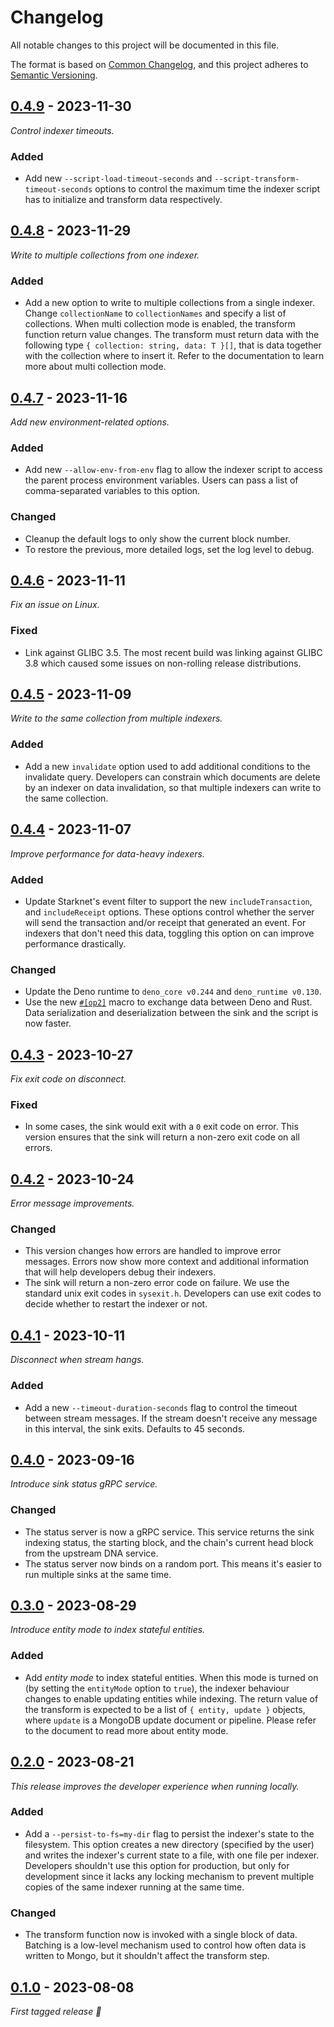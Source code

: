 # Changelog

All notable changes to this project will be documented in this file.

The format is based on [Common Changelog](https://common-changelog.org/), and
this project adheres to
[Semantic Versioning](https://semver.org/spec/v2.0.0.html).

## [0.4.9] - 2023-11-30

_Control indexer timeouts._

### Added

 - Add new `--script-load-timeout-seconds` and
   `--script-transform-timeout-seconds` options to control the maximum time the
   indexer script has to initialize and transform data respectively.

## [0.4.8] - 2023-11-29

_Write to multiple collections from one indexer._

### Added

 - Add a new option to write to multiple collections from a single indexer.
   Change `collectionName` to `collectionNames` and specify a list of
   collections. When multi collection mode is enabled, the transform function
   return value changes. The transform must return data with the following type
   `{ collection: string, data: T }[]`, that is data together with the
   collection where to insert it. Refer to the documentation to learn more about
   multi collection mode.

## [0.4.7] - 2023-11-16

_Add new environment-related options._

### Added

 - Add new `--allow-env-from-env` flag to allow the indexer script to access
 the parent process environment variables. Users can pass a list of
 comma-separated variables to this option.

### Changed

 - Cleanup the default logs to only show the current block number.
 - To restore the previous, more detailed logs, set the log level to debug.

## [0.4.6] - 2023-11-11

_Fix an issue on Linux._

### Fixed

 - Link against GLIBC 3.5. The most recent build was linking against GLIBC 3.8
   which caused some issues on non-rolling release distributions.

## [0.4.5] - 2023-11-09

_Write to the same collection from multiple indexers._

### Added

 - Add a new `invalidate` option used to add additional conditions to the
   invalidate query. Developers can constrain which documents are delete by an
   indexer on data invalidation, so that multiple indexers can write to the
   same collection.

## [0.4.4] - 2023-11-07

_Improve performance for data-heavy indexers._ 

### Added

 - Update Starknet's event filter to support the new `includeTransaction`,
   and `includeReceipt` options. These options control whether the server will
   send the transaction and/or receipt that generated an event. For indexers
   that don't need this data, toggling this option on can improve performance
   drastically.

### Changed

 - Update the Deno runtime to `deno_core v0.244` and `deno_runtime v0.130`.
 - Use the new
   [`#[op2]`](https://docs.rs/deno_core/0.224.0/deno_core/attr.op2.html) macro
   to exchange data between Deno and Rust. Data serialization and
   deserialization between the sink and the script is now faster.

## [0.4.3] - 2023-10-27

_Fix exit code on disconnect._

### Fixed

 - In some cases, the sink would exit with a `0` exit code on error. This
   version ensures that the sink will return a non-zero exit code on all
   errors.

## [0.4.2] - 2023-10-24

_Error message improvements._

### Changed

 - This version changes how errors are handled to improve error messages.
   Errors now show more context and additional information that will help
   developers debug their indexers.
 - The sink will return a non-zero error code on failure. We use the standard
   unix exit codes in `sysexit.h`. Developers can use exit codes to decide
   whether to restart the indexer or not.

## [0.4.1] - 2023-10-11

_Disconnect when stream hangs._

### Added

 - Add a new `--timeout-duration-seconds` flag to control the timeout between
   stream messages. If the stream doesn't receive any message in this interval,
   the sink exits. Defaults to 45 seconds.


## [0.4.0] - 2023-09-16

_Introduce sink status gRPC service._

### Changed

 - The status server is now a gRPC service. This service returns the sink
   indexing status, the starting block, and the chain's current head block
   from the upstream DNA service. 
 - The status server now binds on a random port. This means it's easier to run
   multiple sinks at the same time.


## [0.3.0] - 2023-08-29

_Introduce entity mode to index stateful entities._

### Added

 - Add _entity mode_ to index stateful entities. When this mode is turned on
   (by setting the `entityMode` option to `true`), the indexer behaviour changes
   to enable updating entities while indexing.
   The return value of the transform is expected to be a list of `{ entity, update }`
   objects, where `update` is a MongoDB update document or pipeline.
   Please refer to the document to read more about entity mode.

## [0.2.0] - 2023-08-21

_This release improves the developer experience when running locally._

### Added

 - Add a `--persist-to-fs=my-dir` flag to persist the indexer's state to the
   filesystem. This option creates a new directory (specified by the user) and
   writes the indexer's current state to a file, with one file per indexer.
   Developers shouldn't use this option for production, but only for
   development since it lacks any locking mechanism to prevent multiple copies
   of the same indexer running at the same time.

### Changed

 - The transform function now is invoked with a single block of data.
 Batching is a low-level mechanism used to control how often data is written to Mongo,
 but it shouldn't affect the transform step.

## [0.1.0] - 2023-08-08

_First tagged release 🎉_


[0.4.9]: https://github.com/apibara/dna/releases/tag/sink-mongo/v0.4.9
[0.4.8]: https://github.com/apibara/dna/releases/tag/sink-mongo/v0.4.8
[0.4.7]: https://github.com/apibara/dna/releases/tag/sink-mongo/v0.4.7
[0.4.6]: https://github.com/apibara/dna/releases/tag/sink-mongo/v0.4.6
[0.4.5]: https://github.com/apibara/dna/releases/tag/sink-mongo/v0.4.5
[0.4.4]: https://github.com/apibara/dna/releases/tag/sink-mongo/v0.4.4
[0.4.3]: https://github.com/apibara/dna/releases/tag/sink-mongo/v0.4.3
[0.4.2]: https://github.com/apibara/dna/releases/tag/sink-mongo/v0.4.2
[0.4.1]: https://github.com/apibara/dna/releases/tag/sink-mongo/v0.4.1
[0.4.0]: https://github.com/apibara/dna/releases/tag/sink-mongo/v0.4.0
[0.3.0]: https://github.com/apibara/dna/releases/tag/sink-mongo/v0.3.0
[0.2.0]: https://github.com/apibara/dna/releases/tag/sink-mongo/v0.2.0
[0.1.0]: https://github.com/apibara/dna/releases/tag/sink-mongo/v0.1.0
